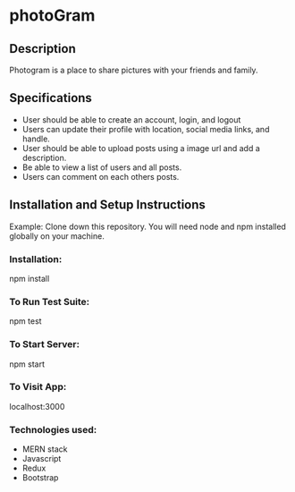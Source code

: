 # photoGram
## Description
Photogram is a place to share pictures with your friends and family. 

## Specifications
* User should be able to create an account, login, and logout
* Users can update their profile with location, social media links, and handle.
* User should be able to upload posts using a image url and add a description.
* Be able to view a list of users and all posts.
* Users can comment on each others posts.


## Installation and Setup Instructions
Example:
Clone down this repository. You will need node and npm installed globally on your machine.

### Installation:

npm install

### To Run Test Suite:

npm test

### To Start Server:

npm start

### To Visit App:

localhost:3000

### Technologies used:
* MERN stack
* Javascript
* Redux
* Bootstrap


